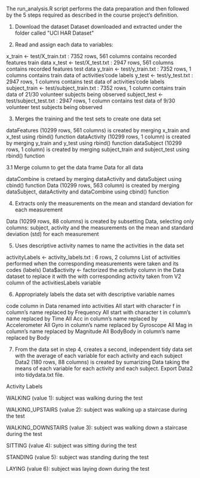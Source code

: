 The run_analysis.R script performs the data preparation and then followed by the 5 steps required as described in the course project’s definition.

1. Download the dataset
Dataset downloaded and extracted under the folder called "UCI HAR Dataset"

2. Read and assign each data to variables:

x_train <- test/X_train.txt : 7352 rows, 561 columns
contains recorded features train data
x_test <- test/X_test.txt : 2947 rows, 561 columns
contains recorded features test data
y_train <- test/y_train.txt : 7352 rows, 1 columns
contains train data of activities’code labels
y_test <- test/y_test.txt : 2947 rows, 1 columns
contains test data of activities’code labels
subject_train <- test/subject_train.txt : 7352 rows, 1 column
contains train data of 21/30 volunteer subjects being observed
subject_test <- test/subject_test.txt : 2947 rows, 1 column
contains test data of 9/30 volunteer test subjects being observed

3. Merges the training and the test sets to create one data set

dataFeatures (10299 rows, 561 columns) is created by merging x_train and x_test using rbind() function
dataActivity (10299 rows, 1 column) is created by merging y_train and y_test using rbind() function
dataSubject (10299 rows, 1 column) is created by merging subject_train and subject_test using rbind() function

3.1 Merge column to get the data frame Data for all data 

dataCombine is cretaed by merging dataActivity and dataSubject using cbind() function
Data (10299 rows, 563 column) is created by merging dataSubject, dataActivity and dataCombine using cbind() function

4. Extracts only the measurements on the mean and standard deviation for each measurement

Data (10299 rows, 88 columns) is created by subsetting Data, selecting only columns: subject, activity and the measurements on the mean and standard deviation (std) for each measurement

5. Uses descriptive activity names to name the activities in the data set

activityLabels <- activity_labels.txt : 6 rows, 2 columns
List of activities performed when the corresponding measurements were taken and its codes (labels)
Data$activity <- factorized the activity column in the Data dataset to replace it with the with corresponding activity taken from V2 column of the activitiesLabels variable

6. Appropriately labels the data set with descriptive variable names

code column in Data renamed into activities
All start with character f in column’s name replaced by Frequency
All start with character t in column’s name replaced by Time
All Acc in column’s name replaced by Accelerometer
All Gyro in column’s name replaced by Gyroscope
All Mag in column’s name replaced by Magnitude
All BodyBody in column’s name replaced by Body

7. From the data set in step 4, creates a second, independent tidy data set with the average of each variable for each activity and each subject
Data2 (180 rows, 88 columns) is created by sumarizing Data taking the means of each variable for each activity and each subject. 
Export Data2 into tidydata.txt file.


Activity Labels

WALKING (value 1): subject was walking during the test

WALKING_UPSTAIRS (value 2): subject was walking up a staircase during the test

WALKING_DOWNSTAIRS (value 3): subject was walking down a staircase during the test

SITTING (value 4): subject was sitting during the test

STANDING (value 5): subject was standing during the test

LAYING (value 6): subject was laying down during the test
